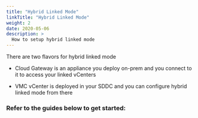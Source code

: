 ```yaml
---
title: "Hybrid Linked Mode"
linkTitle: "Hybrid Linked Mode"
weight: 2
date: 2020-05-06
description: >
  How to setup hybrid linked mode 
---
```


There are two flavors for hybrid linked mode

- Cloud Gateway is an appliance you deploy on-prem and you connect to it to access your linked vCenters

- VMC vCenter is deployed in your SDDC and you can configure hybrid linked mode from there

### Refer to the guides below to get started:
